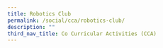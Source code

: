 ```yaml
---
title: Robotics Club
permalink: /social/cca/robotics-club/
description: ""
third_nav_title: Co Curricular Activities (CCA)
---
```

